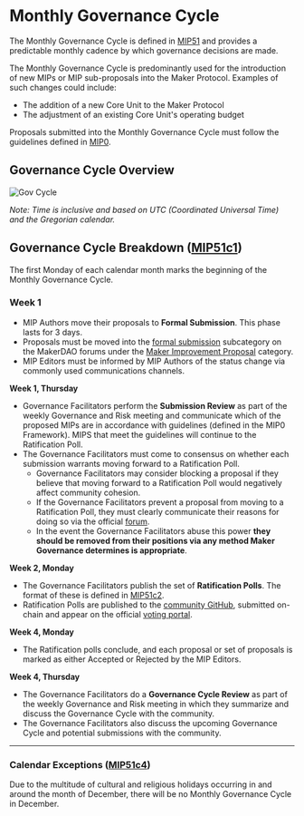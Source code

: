# Monthly Governance Cycle

The Monthly Governance Cycle is defined in [MIP51](https://mips.makerdao.com/mips/details/MIP51) and provides a predictable monthly cadence by which governance decisions are made.

The Monthly Governance Cycle is predominantly used for the introduction of new MIPs or MIP sub-proposals into the Maker Protocol. Examples of such changes could include:
* The addition of a new Core Unit to the Maker Protocol
* The adjustment of an existing Core Unit's operating budget

Proposals submitted into the Monthly Governance Cycle must follow the guidelines defined in [MIP0](https://mips.makerdao.com/mips/details/MIP0).

## Governance Cycle Overview
![Gov Cycle](https://user-images.githubusercontent.com/53664591/114054203-8c7de580-9887-11eb-90da-0431b051fff3.png)

*Note: Time is inclusive and based on UTC (Coordinated Universal Time) and the Gregorian calendar.*

## Governance Cycle Breakdown ([MIP51c1](https://mips.makerdao.com/mips/details/MIP51#MIP51c1))

The first Monday of each calendar month marks the beginning of the Monthly Governance Cycle.

### Week 1


-   MIP Authors move their proposals to **Formal Submission**. This phase lasts for 3 days.
-   Proposals must be moved into the [formal submission](https://forum.makerdao.com/c/mips/fs/16) subcategory on the MakerDAO forums under the [Maker Improvement Proposal](https://forum.makerdao.com/c/mips/14) category.
-   MIP Editors must be informed by MIP Authors of the status change via commonly used communications channels.

**Week 1, Thursday**
-  Governance Facilitators perform the **Submission Review** as part of the weekly Governance and Risk meeting and communicate which of the proposed MIPs are in accordance with guidelines (defined in the MIP0 Framework). MIPS that meet the guidelines will continue to the Ratification Poll.
- The Governance Facilitators must come to consensus on whether each submission warrants moving forward to a Ratification Poll.
    - Governance Facilitators may consider blocking a proposal if they believe that moving forward to a Ratification Poll would negatively affect community cohesion.
    - If the Governance Facilitators prevent a proposal from moving to a Ratification Poll, they must clearly communicate their reasons for doing so via the official [forum](https://forum.makerdao.com).
    - In the event the Governance Facilitators abuse this power **they should be removed from their positions via any method Maker Governance determines is appropriate**.

**Week 2, Monday**
-   The Governance Facilitators publish the set of **Ratification Polls**. The format of these is defined in [MIP51c2](https://mips.makerdao.com/mips/details/MIP51#MIP51c2).
-   Ratification Polls are published to the [community GitHub](https://github.com/makerdao/community/tree/master/governance/polls), submitted on-chain and appear on the official [voting portal](https://vote.makerdao.com/).

**Week 4, Monday**
-   The Ratification polls conclude, and each proposal or set of proposals is marked as either Accepted or Rejected by the MIP Editors.

**Week 4, Thursday**
- The Governance Facilitators do a **Governance Cycle Review** as part of the weekly Governance and Risk meeting in which they summarize and discuss the Governance Cycle with the community.
- The Governance Facilitators also discuss the upcoming Governance Cycle and potential submissions with the community.

---

### Calendar Exceptions ([MIP51c4](https://mips.makerdao.com/mips/details/MIP51#MIP51c4))

Due to the multitude of cultural and religious holidays occurring in and around the month of December, there will be no Monthly Governance Cycle in December.
